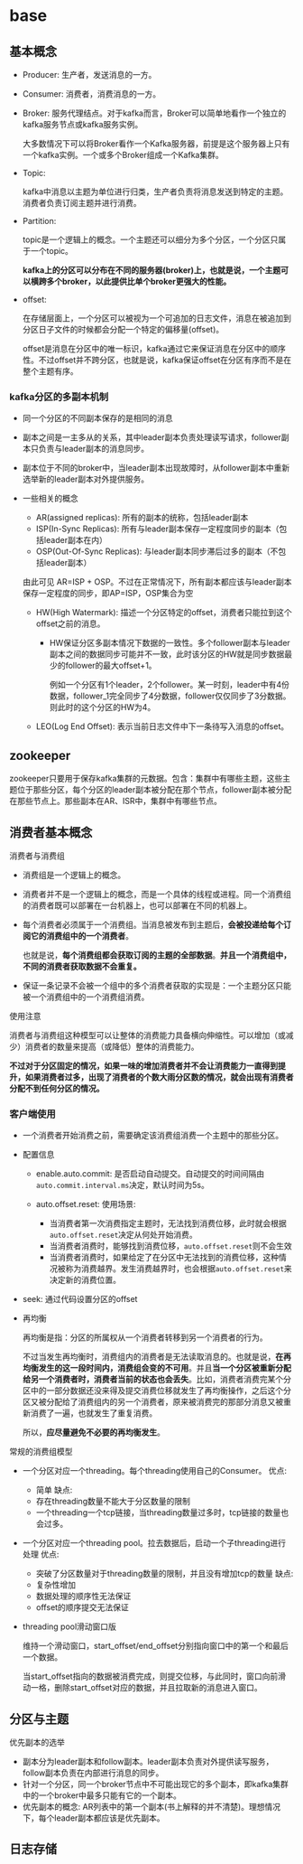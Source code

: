 # base

## 基本概念
- Producer: 生产者，发送消息的一方。
- Consumer: 消费者，消费消息的一方。
- Broker: 服务代理结点。对于kafka而言，Broker可以简单地看作一个独立的kafka服务节点或kafka服务实例。

  大多数情况下可以将Broker看作一个Kafka服务器，前提是这个服务器上只有一个kafka实例。一个或多个Broker组成一个Kafka集群。
- Topic: 

  kafka中消息以主题为单位进行归类，生产者负责将消息发送到特定的主题。消费者负责订阅主题并进行消费。
- Partition:

  topic是一个逻辑上的概念。一个主题还可以细分为多个分区，一个分区只属于一个topic。

  **kafka上的分区可以分布在不同的服务器(broker)上，也就是说，一个主题可以横跨多个broker，以此提供比单个broker更强大的性能。**
- offset:

  在存储层面上，一个分区可以被视为一个可追加的日志文件，消息在被追加到分区日子文件的时候都会分配一个特定的偏移量(offset)。

  offset是消息在分区中的唯一标识，kafka通过它来保证消息在分区中的顺序性。不过offset并不跨分区，也就是说，kafka保证offset在分区有序而不是在整个主题有序。

### kafka分区的多副本机制
- 同一个分区的不同副本保存的是相同的消息
- 副本之间是一主多从的关系，其中leader副本负责处理读写请求，follower副本只负责与leader副本的消息同步。
- 副本位于不同的broker中，当leader副本出现故障时，从follower副本中重新选举新的leader副本对外提供服务。
- 一些相关的概念
  - AR(assigned replicas): 所有的副本的统称，包括leader副本
  - ISP(In-Sync Replicas): 所有与leader副本保存一定程度同步的副本（包括leader副本在内）
  - OSP(Out-Of-Sync Replicas): 与leader副本同步滞后过多的副本（不包括leader副本）

  由此可见 AR=ISP + OSP。不过在正常情况下，所有副本都应该与leader副本保存一定程度的同步，即AP=ISP，OSP集合为空

  - HW(High Watermark): 描述一个分区特定的offset，消费者只能拉到这个offset之前的消息。
    - HW保证分区多副本情况下数据的一致性。多个follower副本与leader副本之间的数据同步可能并不一致，此时该分区的HW就是同步数据最少的follower的最大offset+1。

      例如一个分区有1个leader，2个follower。某一时刻，leader中有4份数据，follower_1完全同步了4分数据，follower仅仅同步了3分数据。 则此时的这个分区的HW为4。
  - LEO(Log End Offset): 表示当前日志文件中下一条待写入消息的offset。

## zookeeper

zookeeper只要用于保存kafka集群的元数据。包含：集群中有哪些主题，这些主题位于那些分区，每个分区的leader副本被分配在那个节点，follower副本被分配在那些节点上。那些副本在AR、ISR中，集群中有哪些节点。

## 消费者基本概念

消费者与消费组
- 消费组是一个逻辑上的概念。
- 消费者并不是一个逻辑上的概念，而是一个具体的线程或进程。同一个消费组的消费者既可以部署在一台机器上，也可以部署在不同的机器上。
- 每个消费者必须属于一个消费组。当消息被发布到主题后，**会被投递给每个订阅它的消费组中的一个消费者**。

  也就是说，**每个消费组都会获取订阅的主题的全部数据**。**并且一个消费组中，不同的消费者获取数据不会重复。**
- 保证一条记录不会被一个组中的多个消费者获取的实现是：一个主题分区只能被一个消费组中的一个消费组消费。

使用注意

消费者与消费组这种模型可以让整体的消费能力具备横向伸缩性。可以增加（或减少）消费者的数量来提高（或降低）整体的消费能力。

**不过对于分区固定的情况，如果一味的增加消费者并不会让消费能力一直得到提升，如果消费者过多，出现了消费者的个数大雨分区数的情况，就会出现有消费者分配不到任何分区的情况。**

### 客户端使用
- 一个消费者开始消费之前，需要确定该消费组消费一个主题中的那些分区。
- 配置信息
  - enable.auto.commit: 是否启动自动提交。自动提交的时间间隔由`auto.commit.interval.ms`决定，默认时间为5s。
  - auto.offset.reset:
    使用场景:

    - 当消费者第一次消费指定主题时，无法找到消费位移，此时就会根据`auto.offset.reset`决定从何处开始消费。
    - 当消费者消费时，能够找到消费位移，`auto.offset.reset`则不会生效
    - 当消费者消费时，如果给定了在分区中无法找到的消费位移，这种情况被称为消费越界。发生消费越界时，也会根据`auto.offset.reset`来决定新的消费位置。
- seek: 通过代码设置分区的offset
- 再均衡

  再均衡是指：分区的所属权从一个消费者转移到另一个消费者的行为。

  不过当发生再均衡时，消费组内的消费者是无法读取消息的。也就是说，**在再均衡发生的这一段时间内，消费组会变的不可用**。并且**当一个分区被重新分配给另一个消费者时，消费者当前的状态也会丢失**。比如，消费者消费完某个分区中的一部分数据还没来得及提交消费位移就发生了再均衡操作，之后这个分区又被分配给了消费组内的另一个消费者，原来被消费完的那部分消息又被重新消费了一遍，也就发生了重复消费。

  所以，**应尽量避免不必要的再均衡发生**。

常规的消费组模型
- 一个分区对应一个threading。每个threading使用自己的Consumer。
  优点:
    - 简单
  缺点:
    - 存在threading数量不能大于分区数量的限制
    - 一个threading一个tcp链接，当threading数量过多时，tcp链接的数量也会过多。
- 一个分区对应一个threading pool。拉去数据后，启动一个子threading进行处理
  优点:
    - 突破了分区数量对于threading数量的限制，并且没有增加tcp的数量
  缺点:
    - 复杂性增加
    - 数据处理的顺序性无法保证
    - offset的顺序提交无法保证
- threading pool滑动窗口版

  维持一个滑动窗口，start_offset/end_offset分别指向窗口中的第一个和最后一个数据。

  当start_offset指向的数据被消费完成，则提交位移，与此同时，窗口向前滑动一格，删除start_offset对应的数据，并且拉取新的消息进入窗口。

## 分区与主题

优先副本的选举

- 副本分为leader副本和follow副本。leader副本负责对外提供读写服务，follow副本负责在内部进行消息的同步。
- 针对一个分区，同一个broker节点中不可能出现它的多个副本，即kafka集群中的一个broker中最多只能有它的一个副本。
- 优先副本的概念: AR列表中的第一个副本(书上解释的并不清楚)。理想情况下，每个leader副本都应该是优先副本。

## 日志存储

